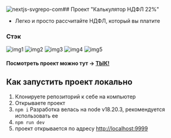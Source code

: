 ![nextjs-svgrepo-com](https://github.com/user-attachments/assets/6e65e8c6-dcca-4920-ad7f-ec575c436d3f)## Проект "Калькулятор НДФЛ 22%"

- Легко и просто рассчитайте НДФЛ, который вы платите

### Стэк
![img1](https://github.com/user-attachments/assets/27a6fbe8-f4c6-4a35-80ce-cb852576ea78)
![img2](https://github.com/user-attachments/assets/cdbc9e73-1250-4972-95a3-fed5c5ffd0a1)
![img3](https://github.com/user-attachments/assets/5e390ac0-1b95-480e-85ea-5a8a603db003)
![img4](https://github.com/user-attachments/assets/5bc302b8-c20d-4b9f-9ab5-52201a3503ce)
![img5](https://github.com/user-attachments/assets/2c39d716-3973-42f5-bbca-66bc5600a958)

#### Посмотреть проект можно тут -> [ТЫК!](https://grishin-m.github.io/tax-calculator/)

## Как запустить проект локально
1. Клонируете репозиторий к себе на компьютер
2. Открываете проект
3. `npm i`
Разработка велась на node v18.20.3, рекомендуется использовать ее
4. `npm run dev`
5. проект открывается по адресу [http://localhost:9999](http://localhost:9999)

